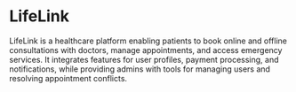 # LifeLink
 LifeLink is a healthcare platform enabling patients to book online and offline consultations with doctors, manage appointments, and access emergency services. It integrates features for user profiles, payment processing, and notifications, while providing admins with tools for managing users and resolving appointment conflicts.
